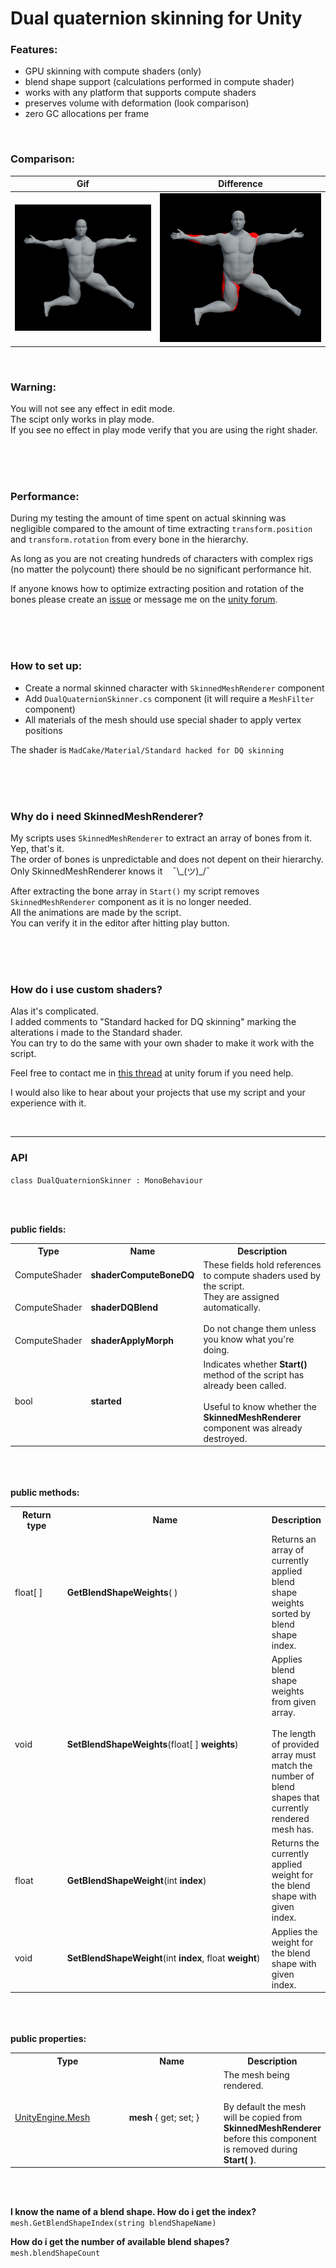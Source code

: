 # Dual quaternion skinning for Unity

### Features:
* GPU skinning with compute shaders (only)
* blend shape support (calculations performed in compute shader)
* works with any platform that supports compute shaders
* preserves volume with deformation (look comparison)
* zero GC allocations per frame

<br>

### Comparison:

|Gif|Difference|
|----|----|
|<img src="Screenshots/before-after.gif">|<img src="Screenshots/diff.png">|

<br>


### Warning:
You will not see any effect in edit mode.<br>
The scipt only works in play mode.<br>
If you see no effect in play mode verify that you are using the right shader.

<br><br><br>

### Performance:

During my testing the amount of time spent on actual skinning was negligible compared to the amount of time extracting `transform.position` and `transform.rotation` from every bone in the hierarchy.

As long as you are not creating hundreds of characters with complex rigs (no matter the polycount) there should be no significant performance hit.

If anyone knows how to optimize extracting position and rotation of the bones please create an [issue](https://github.com/ConstantineRudenko/DQ-skinning-for-Unity/issues) or message me on the [unity forum](https://forum.unity.com/threads/dual-quaternion-skinning-for-unity.501245/).

<br><br><br>

### How to set up:

* Create a normal skinned character with `SkinnedMeshRenderer` component
* Add `DualQuaternionSkinner.cs` component (it will require a `MeshFilter` component)
* All materials of the mesh should use special shader to apply vertex positions

The shader is `MadCake/Material/Standard hacked for DQ skinning`

<br><br><br>

### Why do i need SkinnedMeshRenderer?

My scripts uses `SkinnedMeshRenderer` to extract an array of bones from it. Yep, that's it.<br>
The order of bones is unpredictable and does not depent on their hierarchy.<br>
Only SkinnedMeshRenderer knows it &nbsp;&nbsp; ¯\\\_(ツ)\_/¯

After extracting the bone array in `Start()` my script removes `SkinnedMeshRenderer` component as it is no longer needed.<br>
All the animations are made by the script.<br>
You can verify it in the editor after hitting play button.

<br><br><br>

### How do i use custom shaders?

Alas it's complicated.<br>
I added comments to "Standard hacked for DQ skinning" marking the alterations i made to the Standard shader.<br>
You can try to do the same with your own shader to make it work with the script.

Feel free to contact me in [this thread](https://forum.unity.com/threads/dual-quaternion-skinning-for-unity.501245/) at unity forum if you need help.

I would also like to hear about your projects that use my script and your experience with it.

<br>

----

### API

`class DualQuaternionSkinner : MonoBehaviour`

<br><br>

**public fields:**

<table>
<tr>
  <th>Type</th>
  <th>Name</th>
  <th>Description</th>
</tr>
<tr>
  <td>ComputeShader</td>
  <td><b>shaderComputeBoneDQ</b></td>
  <td rowspan="3">These fields hold references to compute shaders used by the script.<br>They are assigned automatically.<br><br>Do not change them unless you know what you're doing.</td>
</tr>
<tr>
  <td>ComputeShader</td>
  <td><b>shaderDQBlend</b></td>
</tr>
<tr>
  <td>ComputeShader</td>
  <td><b>shaderApplyMorph</b></td>
</tr>
<tr>
  <td>bool</td>
  <td><b>started</b></td>
  <td>Indicates whether <b>Start()</b> method of the script has already been called.<br><br> Useful to know whether the <b>SkinnedMeshRenderer</b> component was already destroyed.</td>
</tr>
</table>

<br><br><br>
**public methods:**

<table>
<tr>
  <th width="80">Return type</th>
  <th width="360">Name</th>
  <th>Description</th>
</tr>
<tr>
  <td>float[ ]</td>
  <td><b>GetBlendShapeWeights</b>( )</td>
  <td>Returns an array of currently applied blend shape weights sorted by blend shape index.</td>
</tr>
<tr>
  <td>void</td>
  <td><b>SetBlendShapeWeights</b>(float[ ] <b>weights</b>)</td>
  <td>Applies blend shape weights from given array.<br><br>The length of provided array must match the number of blend shapes that currently rendered mesh has.</td>
</tr>
<tr>
  <td>float</td>
  <td><b>GetBlendShapeWeight</b>(int <b>index</b>)</td>
  <td>Returns the currently applied weight for the blend shape with given index.</td>
</tr>
<tr>
  <td>void</td>
  <td><b>SetBlendShapeWeight</b>(int <b>index</b>, float <b>weight</b>)</td>
  <td>Applies the weight for the blend shape with given index.</td>
</tr>
</table>

<br><br><br>
**public properties:**

<table>
<tr>
  <th width="200">Type</th>
  <th width="200">Name</th>
  <th>Description</th>
</tr>
<tr>
  <td><a href="https://docs.unity3d.com/ScriptReference/Mesh.html">UnityEngine.Mesh</a></td>
  <td><b>mesh</b> { get; set; }</td>
  <td>The mesh being rendered.<br><br>By default the mesh will be copied from <b>SkinnedMeshRenderer</b> before this component is removed during <b>Start( )</b>.</td>
</tr>
</table>

<br><br>

**I know the name of a blend shape. How do i get the index?**<br>
`mesh.GetBlendShapeIndex(string blendShapeName)`

**How do i get the number of available blend shapes?**<br>
`mesh.blendShapeCount`
